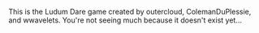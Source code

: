 This is the Ludum Dare game created by outercloud, ColemanDuPlessie, and wwavelets. You're not seeing much because it doesn't exist yet...
